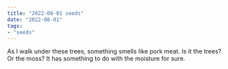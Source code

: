 ```yaml
---
title: "2022-08-01 seeds"
date: "2022-08-01"
tags:
- "seeds"
---
```


As I walk under these trees, something smells like pork meat. Is it the trees? Or the moss? It has something to do with the moisture for sure.
